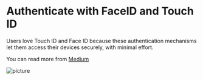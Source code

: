 # Authenticate with FaceID and Touch ID
Users love Touch ID and Face ID because these authentication mechanisms let them access their devices securely, with minimal effort.

You can read more from [Medium](https://medium.com/@ishwar.janwa.mi/de6ffe591941)


![picture](/Authentication-master/Images/Image.png) 
